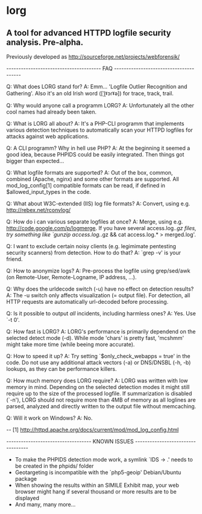 # lorg
## A tool for advanced HTTPD logfile security analysis. Pre-alpha.
Previously developed as http://sourceforge.net/projects/webforensik/

--------------------------------------- FAQ ---------------------------------------

Q: What does LORG stand for?
A: Emm... 'Logfile Outlier Recognition and Gathering'. Also it's an old Irish word ([ˈl̪ˠɔɾˠə]) for trace, track, trail.

Q: Why would anyone call a programm LORG?
A: Unfortunately all the other cool names had already been taken.

Q: What is LORG all about?
A: It's a PHP-CLI programm that implements various detection techniques to automatically scan your HTTPD logfiles for attacks against web applications.

Q: A CLI programm? Why in hell use PHP?
A: At the beginning it seemed a good idea, because PHPIDS could be easily integrated. Then things got bigger than expected...

Q: What logfile formats are supported?
A: Out of the box, common, combined (Apache, nginx) and some other formats are supported. All mod_log_config[1] compatible formats can be read, if defined in $allowed_input_types in the code.

Q: What about W3C-extended (IIS) log file formats?
A: Convert, using e.g. http://rebex.net/rconvlog/

Q: How do i can various separate logfiles at once?
A: Merge, using e.g. http://code.google.com/p/logmerge. If you have several access.log.*.gz files, try something like `gunzip access.log.*.gz && cat access.log.* > merged.log'.

Q: I want to exclude certain noisy clients (e.g. legimimate pentesting security scanners) from detection. How to do that?
A: `grep -v' is your friend.

Q: How to anonymize logs?
A: Pre-process the logfile using grep/sed/awk (on Remote-User, Remote-Logname, IP address, ...).

Q: Why does the urldecode switch (-u) have no effect on detection results?
A: The -u switch only affects visualization (= output file). For detection, all HTTP requests are automatically url-decoded before processing.

Q: Is it possible to output *all* incidents, including harmless ones?
A: Yes. Use `-t 0'.

Q: How fast is LORG?
A: LORG's performance is primarily dependend on the selected detect mode (-d). While mode 'chars' is pretty fast, 'mcshmm' might take more time (while beeing more accurate).

Q: How to speed it up?
A: Try setting `$only_check_webapps = true' in the code. Do not use any additional attack vectors (-a) or DNS/DNSBL (-h, -b) lookups, as they can be performance killers.

Q: How much memory does LORG require?
A: LORG was written with low memory in mind. Depending on the selected detection modes it might still require up to the size of the processed logfile. If summarization is disabled (`-n'), LORG should not require more than 4MB of memory as all loglines are parsed, analyzed and directly written to the output file without memcaching.

Q: Will it work on Windows?
A: No.

--
[1] http://httpd.apache.org/docs/current/mod/mod_log_config.html


----------------------------------- KNOWN ISSUES ----------------------------------

* To make the PHPIDS detection mode work, a symlink `IDS -> .' needs to be created in the phpids/ folder
* Geotargeting is incompatible with the `php5-geoip' Debian/Ubuntu package
* When showing the results within an SIMILE Exhibit map, your web browser might hang if several thousand or more results are to be displayed
* And many, many more...
